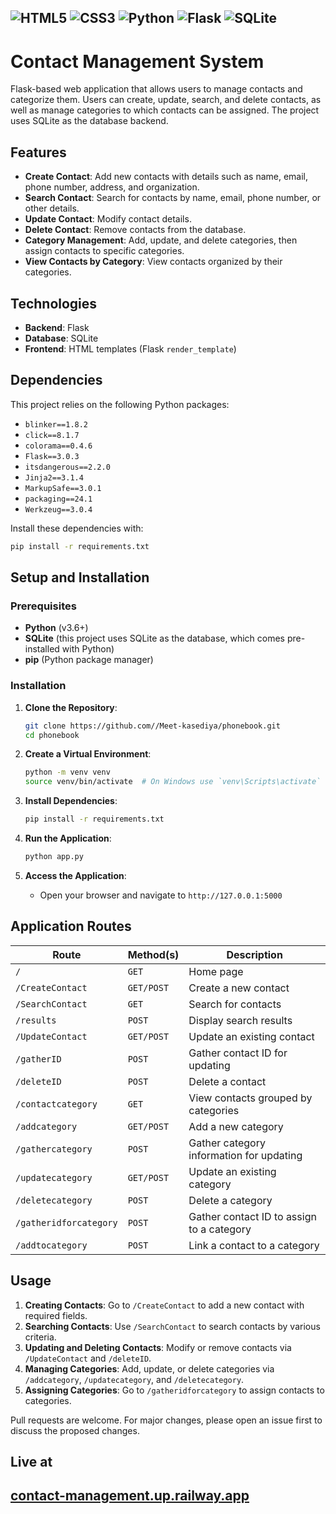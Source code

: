![HTML5](https://img.shields.io/badge/HTML5-E34F26?logo=html5&logoColor=white)
![CSS3](https://img.shields.io/badge/CSS3-1572B6?logo=css3&logoColor=white)
![Python](https://img.shields.io/badge/Python-3776AB?logo=python&logoColor=white)
![Flask](https://img.shields.io/badge/Flask-000000?logo=flask&logoColor=white)
![SQLite](https://img.shields.io/badge/SQLite-003B57?logo=sqlite&logoColor=white)
---

# Contact Management System

Flask-based web application that allows users to manage contacts and categorize them. Users can create, update, search, and delete contacts, as well as manage categories to which contacts can be assigned. The project uses SQLite as the database backend.

## Features

- **Create Contact**: Add new contacts with details such as name, email, phone number, address, and organization.
- **Search Contact**: Search for contacts by name, email, phone number, or other details.
- **Update Contact**: Modify contact details.
- **Delete Contact**: Remove contacts from the database.
- **Category Management**: Add, update, and delete categories, then assign contacts to specific categories.
- **View Contacts by Category**: View contacts organized by their categories.

## Technologies

- **Backend**: Flask
- **Database**: SQLite
- **Frontend**: HTML templates (Flask `render_template`)

## Dependencies

This project relies on the following Python packages:

- `blinker==1.8.2`
- `click==8.1.7`
- `colorama==0.4.6`
- `Flask==3.0.3`
- `itsdangerous==2.2.0`
- `Jinja2==3.1.4`
- `MarkupSafe==3.0.1`
- `packaging==24.1`
- `Werkzeug==3.0.4`

Install these dependencies with:

```bash
pip install -r requirements.txt
```

## Setup and Installation

### Prerequisites

- **Python** (v3.6+)
- **SQLite** (this project uses SQLite as the database, which comes pre-installed with Python)
- **pip** (Python package manager)

### Installation

1. **Clone the Repository**:
   ```bash
   git clone https://github.com//Meet-kasediya/phonebook.git
   cd phonebook
   ```

2. **Create a Virtual Environment**:
   ```bash
   python -m venv venv
   source venv/bin/activate  # On Windows use `venv\Scripts\activate`
   ```

3. **Install Dependencies**:
   ```bash
   pip install -r requirements.txt
   ```

4. **Run the Application**:
   ```bash
   python app.py
   ```

5. **Access the Application**:
   - Open your browser and navigate to `http://127.0.0.1:5000`

## Application Routes

| Route               | Method(s) | Description                                     |
|---------------------|-----------|-------------------------------------------------|
| `/`                 | `GET`     | Home page                                       |
| `/CreateContact`    | `GET/POST`| Create a new contact                            |
| `/SearchContact`    | `GET`     | Search for contacts                             |
| `/results`          | `POST`    | Display search results                          |
| `/UpdateContact`    | `GET/POST`| Update an existing contact                      |
| `/gatherID`         | `POST`    | Gather contact ID for updating                  |
| `/deleteID`         | `POST`    | Delete a contact                                |
| `/contactcategory`  | `GET`     | View contacts grouped by categories             |
| `/addcategory`      | `GET/POST`| Add a new category                              |
| `/gathercategory`   | `POST`    | Gather category information for updating        |
| `/updatecategory`   | `GET/POST`| Update an existing category                     |
| `/deletecategory`   | `POST`    | Delete a category                               |
| `/gatheridforcategory` | `POST` | Gather contact ID to assign to a category       |
| `/addtocategory`    | `POST`    | Link a contact to a category                    |

## Usage

1. **Creating Contacts**: Go to `/CreateContact` to add a new contact with required fields.
2. **Searching Contacts**: Use `/SearchContact` to search contacts by various criteria.
3. **Updating and Deleting Contacts**: Modify or remove contacts via `/UpdateContact` and `/deleteID`.
4. **Managing Categories**: Add, update, or delete categories via `/addcategory`, `/updatecategory`, and `/deletecategory`.
5. **Assigning Categories**: Go to `/gatheridforcategory` to assign contacts to categories.

Pull requests are welcome. For major changes, please open an issue first to discuss the proposed changes.

## Live at

<a href = 'contact-management.up.railway.app'>contact-management.up.railway.app</a>
---
